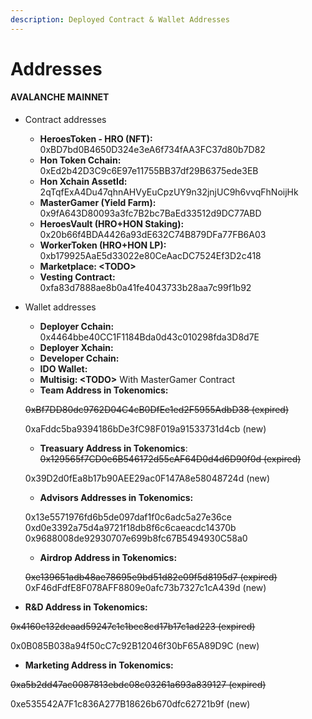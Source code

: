 ```yaml
---
description: Deployed Contract & Wallet Addresses
---
```


# Addresses

#### AVALANCHE MAINNET

* Contract addresses
  * **HeroesToken - HRO (NFT):** 0xBD7bd0B4650D324e3eA6f734fAA3FC37d80b7D82
  * **Hon Token Cchain:** 0xEd2b42D3C9c6E97e11755BB37df29B6375ede3EB
  * **Hon Xchain AssetId:** 2qTqfExA4Du47qhnAHVyEuCpzUY9n32jnjUC9h6vvqFhNoijHk
  * **MasterGamer (Yield Farm):** 0x9fA643D80093a3fc7B2bc7BaEd33512d9DC77ABD
  * **HeroesVault (HRO+HON Staking):** 0x20b66f4BDA4426a93dE632C74B879DFa77FB6A03
  * **WorkerToken (HRO+HON LP):** 0xb179925AaE5d33022e80CeAacDC7524Ef3D2c418
  * **Marketplace: \<TODO>**
  * **Vesting Contract:** 0xfa83d7888ae8b0a41fe4043733b28aa7c99f1b92
*   Wallet addresses

    * **Deployer Cchain:** 0x4464bbe40CC1F1184Bda0d43c010298fda3D8d7E
    * **Deployer Xchain:**&#x20;
    * **Developer Cchain:**&#x20;
    * **IDO Wallet:**&#x20;
    * **Multisig: \<TODO>** With MasterGamer Contract
    * **Team Address in Tokenomics:**&#x20;

    &#x20;     ~~0xBf7DD80dc9762D04C4cB0DfEe1ed2F5955AdbD38 (expired)~~

    &#x20;      0xaFddc5ba9394186bDe3fC98F019a91533731d4cb (new)

    * **Treasuary Address in Tokenomics**: ~~0x129565f7CD0e6B546172d55cAF64D0d4d6D90f0d (expired)~~

    &#x20;      0x39D2d0fEa8b17b90AEE29ac0F147A8e58048724d (new)

    * **Advisors Addresses in Tokenomics:**&#x20;

    &#x20;            0x13e5571976fd6b5de097daf1f0c6adc5a27e36ce \
    &#x20;            0xd0e3392a75d4a9721f18db8f6c6caeacdc14370b\
    &#x20;            0x9688008de92930707e699b8fc67B5494930C58a0

    * **Airdrop Address in Tokenomics:**&#x20;

    ~~0xe139651adb48ae78695e9bd51d82e09f5d8195d7 (expired)~~                                          0xF46dFdfE8F078AFF8809e0afc73b7327c1cA439d (new)
* **R\&D Address in Tokenomics:**&#x20;

&#x20;     ~~0x4160e132deaad59247c1c1bec8cd17b17c1ad223 (expired)~~

&#x20;       0x0B085B038a94f50cC7c92B12046f30bF65A89D9C (new)

* **Marketing Address in Tokenomics:**&#x20;

&#x20;  ~~0xa5b2dd47ac0087813ebdc08c03261a693a839127 (expired)~~

&#x20;       0xe535542A7F1c836A277B18626b670dfc62721b9f  (new)





&#x20;

&#x20;  &#x20;







